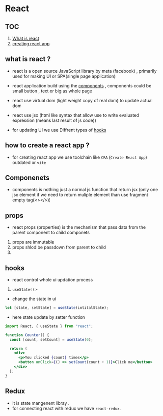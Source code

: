 # React

## TOC

1. [What is react](#what-is-react-)
2. [creating react app](#how-to-create-a-react-app-)

## what is react ?

- react is a open source JavaScript library by meta (facebook) , primarily used for making UI or SPA(single page application)

- react application build using the [components](#componenets) , components could be small button , text or big as whole page

- react use virtual dom (light weight copy of real dom) to update actual dom

- react use jsx (html like syntax that allow use to write evaluated expression (means last result of js code))

- for updating UI we use Diffrent types of [hooks](#hooks)

## how to create a react app ?

- for creating react app we use toolchain like `CRA` (`Create React App`) outdated or `vite`

## Componenets

- components is nothing just a normal js function that return jsx (only one jsx element if we need to return muliple element than use fragment empty tag(<></>))

## props

- react props (properties) is the mechanism that pass data from the parent component to child componets

1. props are immutable
2. props shlod be passdown from parent to child
3.

## hooks

- react control whole ui updation process

1. `useState()`:-

- change the state in ui

```js
let [state, setState] = useState(intitalState);
```

- here state update by setter function

```jsx
import React, { useState } from "react";

function Counter() {
  const [count, setCount] = useState(0);

  return (
    <div>
      <p>You clicked {count} times</p>
      <button onClick={() => setCount(count + 1)}>Click me</button>
    </div>
  );
}
```

## Redux

- it is state mangenent libray .
- for connecting react with redux we have `react-redux`.
